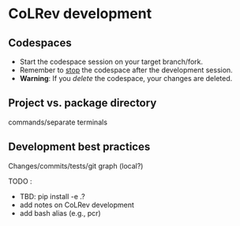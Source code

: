 # CoLRev development

## Codespaces

- Start the codespace session on your target branch/fork.
- Remember to [stop](https://docs.github.com/de/codespaces/developing-in-a-codespace/stopping-and-starting-a-codespace) the codespace after the development session.
- **Warning**: If you *delete* the codespace, your changes are deleted.

## Project vs. package directory

commands/separate terminals

## Development best practices

Changes/commits/tests/git graph (local?)



TODO :
- TBD: pip install -e .?
- add notes on CoLRev development
- add bash alias (e.g., pcr)
